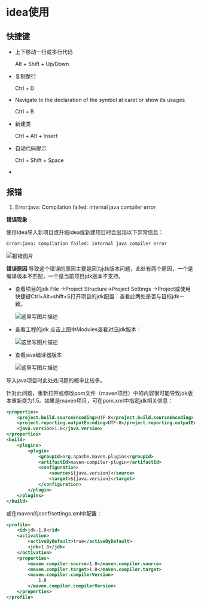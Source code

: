 # idea使用

## 快捷键

- 上下移动一行或多行代码

  Alt + Shift + Up/Down

- 复制整行

  Ctrl + D

- Navigate to the declaration of the symbol at caret or show its usages

  Ctrl + B

- 新建类

  Ctrl + Alt + Insert

- 自动代码提示

  Ctrl + Shift + Space

- 

## 报错

1. Error:java: Compilation failed: internal java compiler error

__错误现象__

使用Idea导入新项目或升级idea或新建项目时会出现以下异常信息：

```l
Error:java: Compilation failed: internal java compiler error 
```

![报错图片](E:\GitHub\StudyNotes\idea.assets\20180827220008319)

__错误原因__
导致这个错误的原因主要是因为jdk版本问题，此处有两个原因，一个是编译版本不匹配，一个是当前项目jdk版本不支持。

- 查看项目的jdk
  File ->Project Structure->Project Settings ->Project或使用快捷键Ctrl+Alt+shift+S打开项目的jdk配置：查看此两处是否与目标jdk一致。

  ![这里写图片描述](E:\GitHub\StudyNotes\idea.assets\20180827220024648)

- 查看工程的jdk
  点击上图中Modules查看对应jdk版本：

  ![这里写图片描述](E:\GitHub\StudyNotes\idea.assets\20180827220037258)

- 查看java编译器版本

  ![这里写图片描述](E:\GitHub\StudyNotes\idea.assets\20180827220049216)

导入java项目时此处处问题的概率比较多。

针对此问题，重新打开或修改pom文件（maven项目）中的内容很可能导致jdk版本重新变为1.5。如果是maven项目，可在pom.xml中指定jdk相关信息：

```xml
<properties>
    <project.build.sourceEncoding>UTF-8</project.build.sourceEncoding>
    <project.reporting.outputEncoding>UTF-8</project.reporting.outputEncoding>
    <java.version>1.8</java.version>
</properties>
<build>
	<plugins>
		<plugin>
			<groupId>org.apache.maven.plugins</groupId>
			<artifactId>maven-compiler-plugin</artifactId>
			<configuration>
				<source>${java.version}</source>
				<target>${java.version}</target>
			</configuration>
		</plugin>
	</plugins>
</build>
```

或在maven的conf/settings.xml中配置：

```xml
<profile>
	<id>jdk-1.8</id>
    <activation>
    	<activeByDefault>true</activeByDefault>
    	<jdk>1.8</jdk>
    </activation>
    <properties>
    	<maven.compiler.source>1.8</maven.compiler.source>
    	<maven.compiler.target>1.8</maven.compiler.target>
		<maven.compiler.compilerVersion>
			1.8
		</maven.compiler.compilerVersion>
    </properties>
</profile>
```

